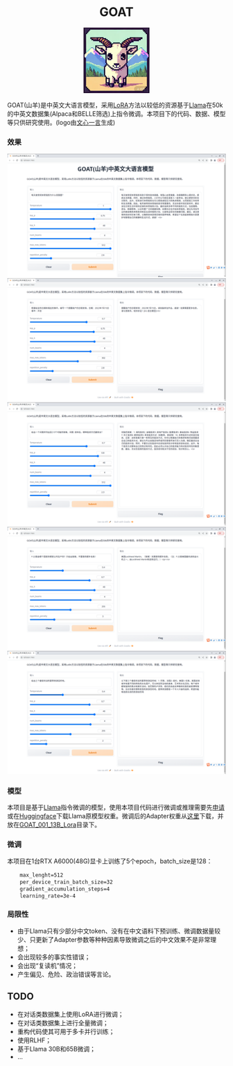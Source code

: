# <center>GOAT</center>

<div align="center">
    <img src='./imgs/logo_new.png' width=30%/>
</div>


GOAT(山羊)是中英文大语言模型，采用[LoRA](https://arxiv.org/pdf/2106.09685.pdf)方法以较低的资源基于[Llama](https://github.com/facebookresearch/llama)在50k的中英文数据集(Alpaca和BELLE筛选)上指令微调。本项目下的代码、数据、模型等只供研究使用。(logo由[文心一言](https://yiyan.baidu.com/)生成)

### 效果
<div align="center">
    <img src='./imgs/1.png'/>
    <img src='./imgs/2.png'/>
    <img src='./imgs/3.png'/>
    <img src='./imgs/4.png'/>
    <img src='./imgs/5.png'/>
</div>

### 模型
本项目是基于[Llama](https://github.com/facebookresearch/llama)指令微调的模型，使用本项目代码进行微调或推理需要先[申请](https://github.com/facebookresearch/llama)或在[Huggingface](https://huggingface.co/models)下载Llama原模型权重。微调后的Adapter权重从[这里](https://huggingface.co/dannywong/GOAT)下载，并放在[GOAT_001_13B_Lora](./models/GOAT_001_13B_Lora/)目录下。

### 微调
本项目在1台RTX A6000(48G)显卡上训练了5个epoch，batch_size是128：
```
    max_lenght=512
    per_device_train_batch_size=32
    gradient_accumulation_steps=4
    learning_rate=3e-4
```

### 局限性
 - 由于Llama只有少部分中文token、没有在中文语料下预训练、微调数据量较少、只更新了Adapter参数等种种因素导致微调之后的中文效果不是非常理想；
 - 会出现较多的事实性错误；
 - 会出现“复读机”情况；
 - 产生偏见、危险、政治错误等言论。

## TODO
 - 在对话类数据集上使用LoRA进行微调；
 - 在对话类数据集上进行全量微调；
 - 重构代码使其可用于多卡并行训练；
 - 使用RLHF；
 - 基于Llama 30B和65B微调；
 - ...
